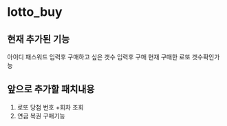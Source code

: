 # lotto_buy

## 현재 추가된 기능

아이디 패스워드 입력후
구매하고 싶은 갯수 입력후 구매
현재 구매한 로또 갯수확인가능


## 앞으로 추가할 패치내용

1. 로또 당첨 번호 +회차 조회
2. 연금 복권 구매기능 


